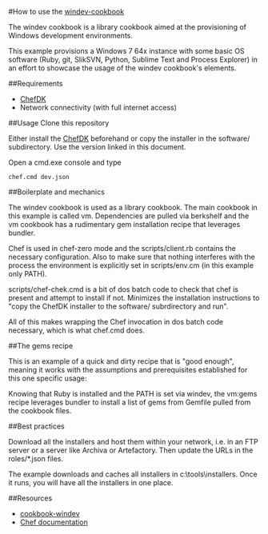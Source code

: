 #How to use the [windev-cookbook](https://github.com/zuehlke/cookbook-windev)

The windev cookbook is a library cookbook aimed at the provisioning of Windows development environments.

This example provisions a Windows 7 64x instance with some basic OS software (Ruby, git, SlikSVN, Python, Sublime Text and Process Explorer) in an effort to showcase the usage of the windev cookbook's elements.



##Requirements

 * [ChefDK](https://opscode-omnibus-packages.s3.amazonaws.com/windows/2008r2/x86_64/chefdk-0.7.0-1.msi)
 * Network connectivity (with full internet access)

##Usage
Clone this repository

Either install the [ChefDK](https://opscode-omnibus-packages.s3.amazonaws.com/windows/2008r2/x86_64/chefdk-0.7.0-1.msi) beforehand or copy the installer in the software/ subdirectory. Use the version linked in this document.

Open a cmd.exe console and type

```
chef.cmd dev.json
```

##Boilerplate and mechanics

The windev cookbook is used as a library cookbook. The main cookbook in this example is called vm. Dependencies are pulled via berkshelf and the vm cookbook has a rudimentary gem installation recipe that leverages bundler.

Chef is used in chef-zero mode and the scripts/client.rb contains the necessary configuration. Also to make sure that nothing interferes with the process the environment is explicitly set in scripts/env.cm (in this example only PATH).

scripts/chef-chek.cmd is a bit of dos batch code to check that chef is present and attempt to install if not. Minimizes the installation instructions to "copy the ChefDK installer to the software/ subrdirectory and run".

All of this makes wrapping the Chef invocation in dos batch code necessary, which is what chef.cmd does.

##The gems recipe

This is an example of a quick and dirty recipe that is "good enough", meaning it works with the assumptions and prerequisites established for this one specific usage:

Knowing that Ruby is installed and the PATH is set via windev, the vm:gems recipe leverages bundler to install a list of gems from Gemfile pulled from the cookbook files.

##Best practices

Download all the installers and host them within your network, i.e. in an FTP server or a server like Archiva or Artefactory. Then update the URLs in the roles/*.json files.

The example downloads and caches all installers in c:\tools\installers. Once it runs, you will have all the installers in one place.

##Resources

 * [cookbook-windev](https://github.com/zuehlke/cookbook-windev)
 * [Chef documentation](http://docs.getchef.com/)
